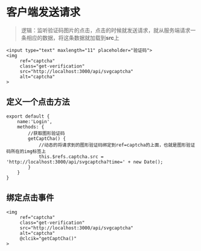 # 客户端发送请求

> 逻辑：监听验证码图片的点击，点击的时候就发送请求，就从服务端请求一条相应的数据，将这条数据就加载到**src**上

```vue
<input type="text" maxlength="11" placeholder="验证码">
<img
     ref="captcha"
     class="get-verification"
     src="http://localhost:3000/api/svgcaptcha"
     alt="captcha"
>
```



## 定义一个点击方法

```vue
export default {
	name:'Login',
	methods: {
		//获取图形验证码
		getCaptCha() {
			//动态的将请求到的图形验证码绑定到ref=captcha的上面，也就是图形验证码所在的img标签上
			this.$refs.captcha.src = 'http://localhost:3000/api/svgcaptcha?time=' + new Date();
		}
	}
}
```

## 绑定点击事件

```vue
<img
     ref="captcha"
     class="get-verification"
     src="http://localhost:3000/api/svgcaptcha"
     alt="captcha"
     @clcik="getCaptCha()"
>
```

